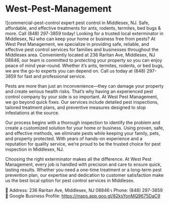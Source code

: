 # West-Pest-Management
![commercial-pest-control expert pest control in Middlesex, NJ. Safe, affordable, and effective treatments for ants, rodents, termites, bed bugs & more. Call (848) 297-3859 today! 
Looking for a trusted local exterminator in Middlesex, NJ who can keep your home or business free from pests? At West Pest Management, we specialize in providing safe, reliable, and effective pest control services for families and businesses throughout the Middlesex area. Conveniently located at 236 Raritan Ave, Middlesex, NJ 08846, our team is committed to protecting your property so you can enjoy peace of mind year-round. Whether it’s ants, termites, rodents, or bed bugs, we are the go-to experts you can depend on. Call us today at (848) 297-3859 for fast and professional service.

Pests are more than just an inconvenience—they can damage your property and create serious health risks. That’s why having an experienced pest control company by your side is so important. At West Pest Management, we go beyond quick fixes. Our services include detailed pest inspections, tailored treatment plans, and preventive measures designed to stop infestations at the source.

Our process begins with a thorough inspection to identify the problem and create a customized solution for your home or business. Using proven, safe, and effective methods, we eliminate pests while keeping your family, pets, and property protected. With years of hands-on experience and a reputation for quality service, we’re proud to be the trusted choice for pest inspection in Middlesex, NJ.

Choosing the right exterminator makes all the difference. At West Pest Management, every job is handled with precision and care to ensure quick, lasting results. Whether you need a one-time treatment or a long-term pest prevention plan, our expertise and dedication to customer satisfaction make us the best local option for pest control services in Middlesex.

📍 Address: 236 Raritan Ave, Middlesex, NJ 08846
📞 Phone: (848) 297-3859
🔗 Google Business Profile:  https://maps.app.goo.gl/82ksYonMQ9675DaC9 

